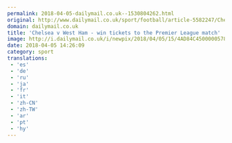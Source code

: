 ```yaml
---
permalink: 2018-04-05-dailymail.co.uk--1530804262.html
original: http://www.dailymail.co.uk/sport/football/article-5582247/Chelsea-v-West-Ham-win-tickets-Premier-League-match.html?ITO=1490&ns_mchannel=rss&ns_campaign=1490
domain: dailymail.co.uk
title: 'Chelsea v West Ham - win tickets to the Premier League match'
image: http://i.dailymail.co.uk/i/newpix/2018/04/05/15/4AD84C4500000578-0-image-a-6_1522937172472.jpg
date: 2018-04-05 14:26:09
category: sport
translations: 
 - 'es'
 - 'de'
 - 'ru'
 - 'ja'
 - 'fr'
 - 'it'
 - 'zh-CN'
 - 'zh-TW'
 - 'ar'
 - 'pt'
 - 'hy'
---
```



